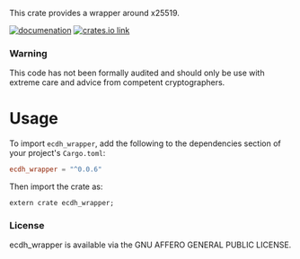 
This crate provides a wrapper around x25519.

[![documenation](https://docs.rs/ecdh_wrapper/badge.svg)](https://docs.rs/ecdh_wrapper/)
[![crates.io link](https://img.shields.io/crates/v/ecdh_wrapper.svg)](https://crates.io/crates/ecdh_wrapper)

### Warning

This code has not been formally audited and should only be use with extreme care and advice from competent cryptographers.


# Usage

To import `ecdh_wrapper`, add the following to the dependencies section of
your project's `Cargo.toml`:
```toml
ecdh_wrapper = "^0.0.6"
```
Then import the crate as:
```rust,no_run
extern crate ecdh_wrapper;
```


### License

ecdh_wrapper is available via the GNU AFFERO GENERAL PUBLIC LICENSE.
